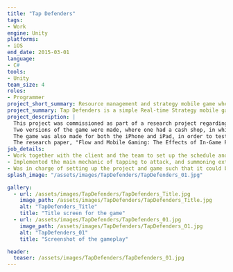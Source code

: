 ```yaml
---
title: "Tap Defenders"
tags: 
- Work
engine: Unity
platforms: 
- iOS
end_date: 2015-03-01
language: 
- C#
tools: 
- Unity
team_size: 4
roles: 
- Programmer
project_short_summary: Resource management and strategy mobile game where you have to protect a village from enemy attacks by tapping on foes and summoning allies to assist you.
project_summary: Tap Defenders is a simple Real-time Strategy mobile game where you have to protect a town from monster attacks by either tapping them directly, or hiring extra units to help attack. You are also able to upgrade your own skills instead of hiring units.
project_description: |
  This project was commissioned as part of a research project regarding the effects of In-game purchases and screen size.  
  Two versions of the game were made, where one had a cash shop, in which players could use "real-world money" (simulated using a limited supply of virtual money separate from the gold obtained within the game) to purchase new units, get large amounts of gold, or extra items.  
  The game was also made for both the iPhone and iPad, in order to test out the effects of screen size.  
  The research paper, "Flow and Mobile Gaming: The Effects of In-Game Purchases and Screen Size", was presented at the ICA Conference 2016 in Fukuoka.  
job_details: 
- Work together with the client and the team to set up the schedule and workflow for the entire team, including soft milestones, progress updates, scoping, and payment.
- Implemented the main mechanic of tapping to attack, and summoning extra units to assist in attacking, along with implementing all enemies and units.
- Was in charge of setting up the project and game such that it could be easily exported to the iPhone and iPad, including resolution settings and getting the licenses.
splash_image: "/assets/images/TapDefenders/TapDefenders_01.jpg"

gallery:
  - url: /assets/images/TapDefenders/TapDefenders_Title.jpg
    image_path: /assets/images/TapDefenders/TapDefenders_Title.jpg
    alt: "TapDefenders_Title"
    title: "Title screen for the game"
  - url: /assets/images/TapDefenders/TapDefenders_01.jpg
    image_path: /assets/images/TapDefenders/TapDefenders_01.jpg
    alt: "TapDefenders_01"
    title: "Screenshot of the gameplay"

header:
  teaser: /assets/images/TapDefenders/TapDefenders_01.jpg
---
```

